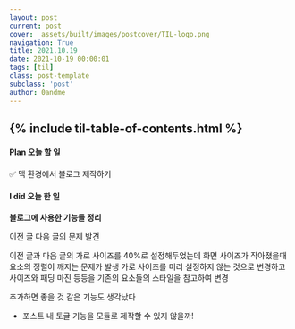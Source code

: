```yaml
---
layout: post
current: post
cover:  assets/built/images/postcover/TIL-logo.png
navigation: True
title: 2021.10.19
date: 2021-10-19 00:00:01
tags: [til]
class: post-template
subclass: 'post'
author: 0andme
---
```

{% include til-table-of-contents.html %}
---

<!-- excerpt-start -->

#### Plan 오늘 할 일
✅ 맥 환경에서 블로그 제작하기

#### I did 오늘 한 일
**블로그에 사용한 기능들 정리**

이전 글 다음 글의 문제 발견

이전 글과 다음 글의 가로 사이즈를 40%로 설정해두었는데  화면 사이즈가 작아졌을때 요소의 정렬이 깨지는 문제가 발생
가로 사이즈를 미리 설정하지 않는 것으로 변경하고 사이즈와 패딩 마진 등등을 기존의 요소들의 스타일을 참고하여 변경

추가하면 좋을 것 같은 기능도 생각났다
- 포스트 내 토글 기능을 모듈로 제작할 수 있지 않을까!
